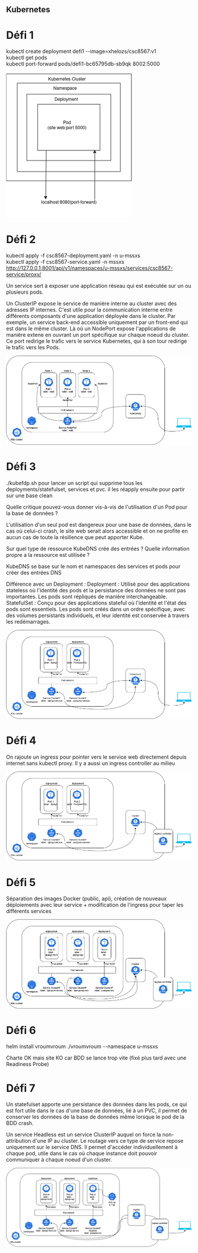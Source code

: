 ## Kubernetes

# Défi 1

kubectl create deployment defi1 --image=xhelozs/csc8567:v1  
kubectl get pods  
kubectl port-forward pods/defi1-bc65795db-sb9qk 8002:5000  

<img src="https://github.com/Shazbg/Antivol/blob/main/defi1/Schema_defi_1.png?raw=true" alt="Défi 1">

# Défi 2

kubectl apply -f csc8567-deployment.yaml -n u-mssxs  
kubectl apply -f csc8567-service.yaml -n mssxs  
http://127.0.0.1:8001/api/v1/namespaces/u-mssxs/services/csc8567-service/proxy/    

Un service sert à exposer une application réseau qui est exécutée sur un ou plusieurs pods.   

Un ClusterIP expose le service de manière interne au cluster avec des adresses IP internes. C'est utile pour la communication interne entre différents composants d'une application déployée dans le cluster. Par exemple, un service back-end accessible uniquement par un front-end qui est dans le même cluster. Là où un NodePort expose l'applications de manière extene en ouvrant un port spécifique sur chaque noeud du cluster. Ce port redirige le trafic vers le service Kubernetes, qui à son tour redirige le trafic vers les Pods.

<img src="https://github.com/Shazbg/Antivol/blob/main/Shazir/defi2.drawio.png?raw=true">

# Défi 3

./kubefdp.sh pour lancer un script qui supprime tous les deployments/statefulset, services et pvc. il les réapply ensuite pour partir sur une base clean  


Quelle critique pouvez-vous donner vis-à-vis de l'utilisation d'un Pod pour la base de données ?  

L'utilisation d'un seul pod est dangereux pour une base de données, dans le cas où celui-ci crash, le site web serait alors accessible et on ne profite en aucun cas de toute la résilience que peut apporter Kube.

Sur quel type de ressource KubeDNS crée des entrées ? Quelle information propre a la ressource est utilisée ?

KubeDNS se base sur le nom et namespaces des services et pods pour créer des entrées DNS 

Différence avec un Deployment :
Deployment : Utilisé pour des applications stateless où l'identité des pods et la persistance des données ne sont pas importantes. Les pods sont répliqués de manière interchangeable.
StatefulSet : Conçu pour des applications stateful où l'identité et l'état des pods sont essentiels. Les pods sont créés dans un ordre spécifique, avec des volumes persistants individuels, et leur identité est conservée à travers les redémarrages.

<img src="https://github.com/Shazbg/Antivol/blob/main/Shazir/defi3.png?raw=true">

# Défi 4 

On rajoute un ingress pour pointer vers le service web directement depuis internet sans kubectl proxy. Il y a aussi un ingress controller au milieu 

<img src="https://github.com/Shazbg/Antivol/blob/main/Shazir/defi4.png?raw=true">

# Défi 5

Séparation des images Docker (public, api), création de nouveaux déploiements avec leur service + modification de l'ingress pour taper les différents services

<img src="https://github.com/Shazbg/Antivol/blob/main/Shazir/defi5.drawio.png?raw=true">

# Défi 6 

helm install vroumvroum ./vroumvroum --namespace u-mssxs

Charte OK mais site KO car BDD se lance trop vite (fixé plus tard avec une Readiness Probe)

# Défi 7 

Un statefulset apporte une persistance des données dans les pods, ce qui est fort utile dans le cas d'une base de données, lié à un PVC, il permet de conserver les données de la base de données même lorsque le pod de la BDD crash. 

Un service Headless est un service ClusterIP auquel on force la non-attribution d'une IP au cluster. Le routage vers ce type de service repose uniquement sur le service DNS. Il permet d'accéder individuellement à chaque pod, utile dans le cas où chaque instance doit pouvoir communiquer à chaque noeud d'un cluster.

<img src="https://github.com/Shazbg/Antivol/blob/main/Shazir/defi7.drawio.png?raw=true">